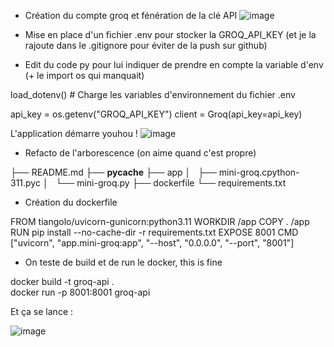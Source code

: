 - Création du compte groq et fénération de la clé API
![image](https://github.com/user-attachments/assets/f08d5046-afbc-48f9-b511-495899ed16ba)

- Mise en place d'un fichier .env pour stocker la GROQ_API_KEY (et je la rajoute dans le .gitignore pour éviter de la push sur github)

- Edit du code py pour lui indiquer de prendre en compte la variable d'env (+ le import os qui manquait)

load_dotenv()  # Charge les variables d'environnement du fichier .env

api_key = os.getenv("GROQ_API_KEY")
client = Groq(api_key=api_key)

L'application démarre youhou !
![image](https://github.com/user-attachments/assets/a02a8f0d-f91e-4348-ac0e-98d349e20309)

- Refacto de l'arborescence (on aime quand c'est propre)

├── README.md
├── __pycache__
├── app
│   ├── mini-groq.cpython-311.pyc
│   └── mini-groq.py
├── dockerfile
└── requirements.txt

- Création du dockerfile 

FROM tiangolo/uvicorn-gunicorn:python3.11
WORKDIR /app
COPY . /app
RUN pip install --no-cache-dir -r requirements.txt
EXPOSE 8001
CMD ["uvicorn", "app.mini-groq:app", "--host", "0.0.0.0", "--port", "8001"]

- On teste de build et de run le docker, this is fine

docker build -t groq-api .     
docker run -p 8001:8001 groq-api

Et ça se lance :

![image](https://github.com/user-attachments/assets/f873e5bf-00e4-4668-bace-6d586fbc341b)



